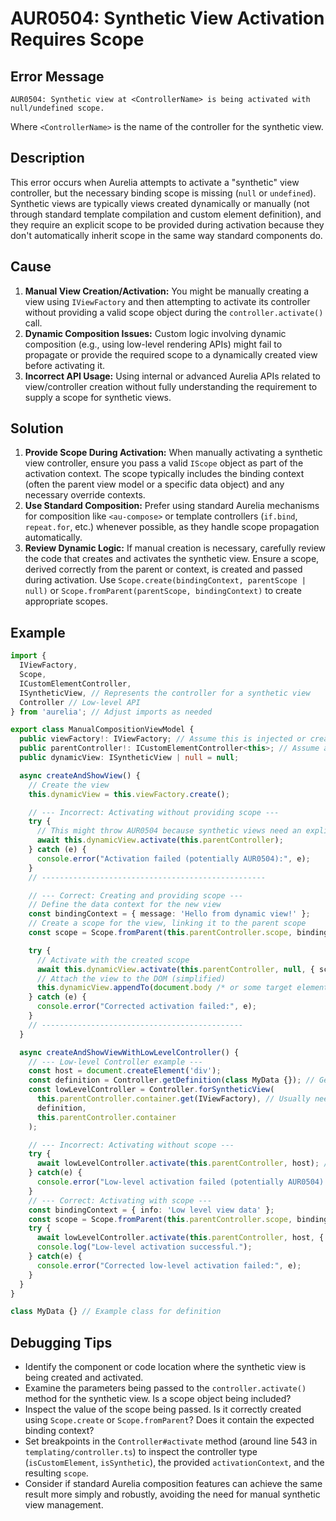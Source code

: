 # AUR0504: Synthetic View Activation Requires Scope

## Error Message

`AUR0504: Synthetic view at <ControllerName> is being activated with null/undefined scope.`

Where `<ControllerName>` is the name of the controller for the synthetic view.

## Description

This error occurs when Aurelia attempts to activate a "synthetic" view controller, but the necessary binding scope is missing (`null` or `undefined`). Synthetic views are typically views created dynamically or manually (not through standard template compilation and custom element definition), and they require an explicit scope to be provided during activation because they don't automatically inherit scope in the same way standard components do.

## Cause

1.  **Manual View Creation/Activation:** You might be manually creating a view using `IViewFactory` and then attempting to activate its controller without providing a valid scope object during the `controller.activate()` call.
2.  **Dynamic Composition Issues:** Custom logic involving dynamic composition (e.g., using low-level rendering APIs) might fail to propagate or provide the required scope to a dynamically created view before activating it.
3.  **Incorrect API Usage:** Using internal or advanced Aurelia APIs related to view/controller creation without fully understanding the requirement to supply a scope for synthetic views.

## Solution

1.  **Provide Scope During Activation:** When manually activating a synthetic view controller, ensure you pass a valid `IScope` object as part of the activation context. The scope typically includes the binding context (often the parent view model or a specific data object) and any necessary override contexts.
2.  **Use Standard Composition:** Prefer using standard Aurelia mechanisms for composition like `<au-compose>` or template controllers (`if.bind`, `repeat.for`, etc.) whenever possible, as they handle scope propagation automatically.
3.  **Review Dynamic Logic:** If manual creation is necessary, carefully review the code that creates and activates the synthetic view. Ensure a scope, derived correctly from the parent or context, is created and passed during activation. Use `Scope.create(bindingContext, parentScope | null)` or `Scope.fromParent(parentScope, bindingContext)` to create appropriate scopes.

## Example

```typescript
import {
  IViewFactory,
  Scope,
  ICustomElementController,
  ISyntheticView, // Represents the controller for a synthetic view
  Controller // Low-level API
} from 'aurelia'; // Adjust imports as needed

export class ManualCompositionViewModel {
  public viewFactory!: IViewFactory; // Assume this is injected or created
  public parentController!: ICustomElementController<this>; // Assume available
  public dynamicView: ISyntheticView | null = null;

  async createAndShowView() {
    // Create the view
    this.dynamicView = this.viewFactory.create();

    // --- Incorrect: Activating without providing scope ---
    try {
      // This might throw AUR0504 because synthetic views need an explicit scope
      await this.dynamicView.activate(this.parentController);
    } catch (e) {
      console.error("Activation failed (potentially AUR0504):", e);
    }
    // --------------------------------------------------

    // --- Correct: Creating and providing scope ---
    // Define the data context for the new view
    const bindingContext = { message: 'Hello from dynamic view!' };
    // Create a scope for the view, linking it to the parent scope
    const scope = Scope.fromParent(this.parentController.scope, bindingContext);

    try {
      // Activate with the created scope
      await this.dynamicView.activate(this.parentController, null, { scope: scope });
      // Attach the view to the DOM (simplified)
      this.dynamicView.appendTo(document.body /* or some target element */);
    } catch (e) {
      console.error("Corrected activation failed:", e);
    }
    // ---------------------------------------------
  }

  async createAndShowViewWithLowLevelController() {
    // --- Low-level Controller example ---
    const host = document.createElement('div');
    const definition = Controller.getDefinition(class MyData {}); // Get definition if needed
    const lowLevelController = Controller.forSyntheticView(
      this.parentController.container.get(IViewFactory), // Usually need factory
      definition,
      this.parentController.container
    );

    // --- Incorrect: Activating without scope ---
    try {
      await lowLevelController.activate(this.parentController, host); // Missing scope
    } catch(e) {
      console.error("Low-level activation failed (potentially AUR0504):", e);
    }
    // --- Correct: Activating with scope ---
    const bindingContext = { info: 'Low level view data' };
    const scope = Scope.fromParent(this.parentController.scope, bindingContext);
    try {
      await lowLevelController.activate(this.parentController, host, { scope }); // Provide scope
      console.log("Low-level activation successful.");
    } catch(e) {
      console.error("Corrected low-level activation failed:", e);
    }
  }
}

class MyData {} // Example class for definition
```

## Debugging Tips

*   Identify the component or code location where the synthetic view is being created and activated.
*   Examine the parameters being passed to the `controller.activate()` method for the synthetic view. Is a scope object being included?
*   Inspect the value of the scope being passed. Is it correctly created using `Scope.create` or `Scope.fromParent`? Does it contain the expected binding context?
*   Set breakpoints in the `Controller#activate` method (around line 543 in `templating/controller.ts`) to inspect the controller type (`isCustomElement`, `isSynthetic`), the provided `activationContext`, and the resulting `scope`.
*   Consider if standard Aurelia composition features can achieve the same result more simply and robustly, avoiding the need for manual synthetic view management.
```
